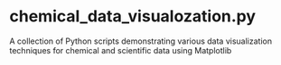 # chemical_data_visualozation.py
A collection of Python scripts demonstrating various data visualization techniques for chemical and scientific data using Matplotlib
